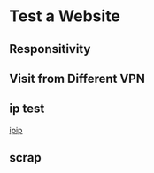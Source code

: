 # Test a Website

## Responsitivity

## Visit from Different VPN

## ip test
[ipip](https://www.ipip.net/ip.html)

## scrap